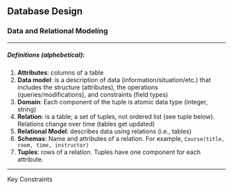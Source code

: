## Database Design

### Data and Relational Modeling
----

##### Definitions (alphebetical):

1. __Attributes__: columns of a table 
1. __Data model__: is a description of data (information/situation/etc.) that includes the structure (attributes), the operations (queries/modifications), and constraints (field types)
1. __Domain__: Each component of the tuple is atomic data type (integer, string)
1. __Relation__: is a table; a set of tuples, not ordered list (see tuple below).  Relations change over time (tables get updated)
1. __Relational Model__: describes data using relations (i.e., tables)
1. __Schemas__: Name and attributes of a relation.  For example, `Course(title, room, time, instructor)`
1. __Tuples__: rows of a relation.  Tuples have one component for each attribute.

---
Key Constraints



